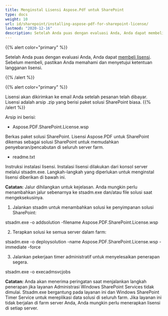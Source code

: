 ```yaml
---
title: Menginstal Lisensi Aspose.Pdf untuk SharePoint
type: docs
weight: 10
url: id/sharepoint/installing-aspose-pdf-for-sharepoint-license/
lastmod: "2020-12-16"
description: Setelah Anda puas dengan evaluasi Anda, Anda dapat membeli lisensi untuk PDF SharePoint API dan mengikuti instruksi instalasi untuk menerapkannya.
---
```


{{% alert color="primary" %}}

Setelah Anda puas dengan evaluasi Anda, Anda dapat [membeli lisensi](https://purchase.aspose.com/buy). Sebelum membeli, pastikan Anda memahami dan menyetujui ketentuan langganan lisensi.

{{% /alert %}}

{{% alert color="primary" %}}

Lisensi akan dikirimkan ke email Anda setelah pesanan telah dibayar. Lisensi adalah arsip .zip yang berisi paket solusi SharePoint biasa.
{{% /alert %}}

Arsip ini berisi:

- Aspose.PDF.SharePoint.License.wsp

Berkas paket solusi SharePoint. Lisensi Aspose.PDF untuk SharePoint dikemas sebagai solusi SharePoint untuk memudahkan penyebaran/pencabutan di seluruh server farm.

- readme.txt

Instruksi instalasi lisensi.
 Instalasi lisensi dilakukan dari konsol server melalui stsadm.exe. Langkah-langkah yang diperlukan untuk menginstal lisensi diberikan di bawah ini.

**Catatan:** Jalur dihilangkan untuk kejelasan. Anda mungkin perlu menambahkan jalur sebenarnya ke stsadm.exe dan/atau file solusi saat mengeksekusinya.

1. Jalankan stsadm untuk menambahkan solusi ke penyimpanan solusi SharePoint:

stsadm.exe -o addsolution -filename Aspose.PDF.SharePoint.License.wsp

2. Terapkan solusi ke semua server dalam farm:

stsadm.exe -o deploysolution -name Aspose.PDF.SharePoint.License.wsp -immediate -force

3. Jalankan pekerjaan timer administratif untuk menyelesaikan penerapan segera.

stsadm.exe -o execadmsvcjobs

**Catatan:** Anda akan menerima peringatan saat menjalankan langkah penerapan jika layanan Administrasi Windows SharePoint Services tidak dimulai. Stsadm.exe bergantung pada layanan ini dan Windows SharePoint Timer Service untuk mereplikasi data solusi di seluruh farm. Jika layanan ini tidak berjalan di farm server Anda, Anda mungkin perlu menerapkan lisensi di setiap server.